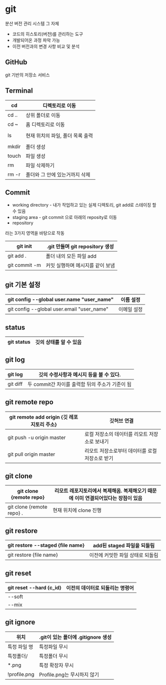 # git

분산 버전 관리 시스템 그 자체

- 코드의 히스토리(버전)를 관리하는 도구
- 개발되어온 과정 파악 가능
- 이전 버전과의 변경 사항 비교 및 분석



## GitHub

git 기반의 저장소 서비스



## Terminal

| cd    | 디렉토리로 이동                  |
| ----- | -------------------------------- |
| cd .. | 상위 폴더로 이동                 |
| cd ~  | 홈 디렉토리로 이동               |
|       |                                  |
| ls    | 현재 위치의 파일, 폴더 목록 출력 |
|       |                                  |
| mkdir | 폴더 생성                        |
| touch | 파일 생성                        |
| rm    | 파일 삭제하기                    |
| rm -r | 폴더와 그 안에 있는거까지 삭제   |



## Commit

- working directory - 내가 작업하고 있는 실제 디렉토리, git add로 스테이징 할 수 있음
- staging area - git commit 으로 아래의 reposity로 이동
- repository

라는 3가지 영역을 바탕으로 작동

| git init      | .git 만들며 git repository 생성  |
| ------------- | -------------------------------- |
| git add .     | 폴더 내의 모든 파일 add          |
| git commit -m | 커밋 실행하며 메시지를 같이 보냄 |



## git 기본 설정

| git config --global user.name "user_name"  | 이름 설정   |
| ------------------------------------------ | ----------- |
| git config --global user.email "user_name" | 이메일 설정 |



## status

| git status | 깃의 상태를 알 수 있음 |
| ---------- | ---------------------- |



## git log

| git log  | 깃의 수정사항과 메시지 등을 볼 수 있다.         |
| -------- | ----------------------------------------------- |
| git diff | 두 commit간 차이를 출력함 뒤의 주소가 기준이 됨 |



## git remote repo

| git remote add origin {깃 레포지토리 주소} | 깃허브 연결                                     |
| ------------------------------------------ | ----------------------------------------------- |
| git push -u origin master                  | 로컬 저장소의 데이터를 리모트 저장소로 보내기   |
| git pull origin master                     | 리모트 저장소로부터 데이터를 로컬 저장소로 받기 |



## git clone

| git clone {remote repo}   | 리모트 레포지토리에서 복제해옴. 복제해오기 때문에 이미 연결되어있다는 장점이 있음 |
| ------------------------- | ------------------------------------------------------------ |
| git clone {remote repo} . | 현재 위치에 clone 진행                                       |



## git restore

| git restore --staged {file name} | add된 staged 파일을 되돌림       |
| -------------------------------- | -------------------------------- |
| git restore {file name}          | 이전에 커밋한 파일 상태로 되돌림 |



## git reset

| git reset --hard {c_id} | 이전의 데이터로 되돌리는 명령어 |
| ----------------------- | ------------------------------- |
| --soft                  |                                 |
| --mix                   |                                 |



## git ignore

| 위치         | .git이 있는 폴더에 .gitignore 생성 |
| ------------ | ---------------------------------- |
| 특정 파일 명 | 특정파일 무시                      |
| 특정폴더/    | 특정폴더 무시                      |
| *.png        | 특정 확장자 무시                   |
| !profile.png | Profile.png는 무시하지 않기        |
